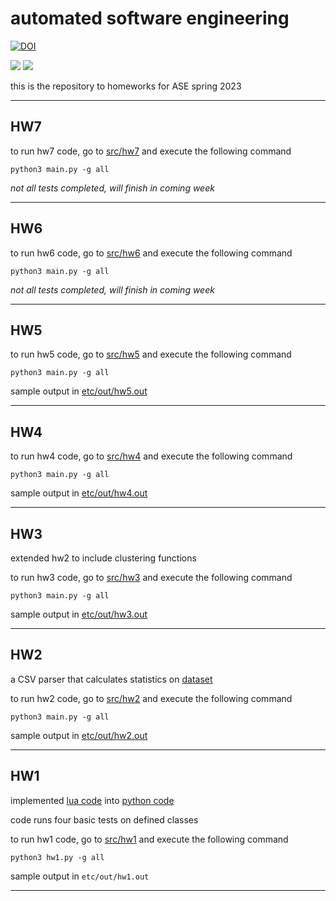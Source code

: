 # automated software engineering

<a href="https://zenodo.org/badge/latestdoi/591161406"><img src="https://zenodo.org/badge/591161406.svg" alt="DOI"></a>

<a href="https://github.com/elizabethtl/ASE_spring23/issues">
  <img src="https://img.shields.io/github/issues/elizabethtl/ASE_spring23"/></a>

<a href="https://github.com/elizabethtl/ASE_spring23/blob/main/LICENSE"> 
        <img src="https://img.shields.io/github/license/elizabethtl/ASE_spring23" /></a>


this is the repository to homeworks for ASE spring 2023

---


## HW7

to run hw7 code,
go to [src/hw7](./src/hw7) and execute the following command
```
python3 main.py -g all
```

*not all tests completed, will finish in coming week*

---

## HW6

to run hw6 code,
go to [src/hw6](./src/hw6) and execute the following command
```
python3 main.py -g all
```

*not all tests completed, will finish in coming week*

---

## HW5

to run hw5 code,
go to [src/hw5](./src/hw5) and execute the following command
```
python3 main.py -g all
```

sample output in [etc/out/hw5.out](./etc/out/hw5.out)

---

## HW4


to run hw4 code,
go to [src/hw4](./src/hw4) and execute the following command
```
python3 main.py -g all
```

sample output in [etc/out/hw4.out](./etc/out/hw4.out)

---

## HW3

extended hw2 to include clustering functions

to run hw3 code,
go to [src/hw3](./src/hw3) and execute the following command
```
python3 main.py -g all
```

sample output in [etc/out/hw3.out](./etc/out/hw3.out)

---

## HW2

a CSV parser that calculates statistics on [dataset](./etc/data/auto93.csv)

to run hw2 code,
go to [src/hw2](./src/hw2) and execute the following command
```
python3 main.py -g all
```

sample output in [etc/out/hw2.out](./etc/out/hw2.out)

---

## HW1

implemented [lua code](https://github.com/timm/tested/blob/main/src/script.lua) into [python code](./src/hw1.py)

code runs four basic tests on defined classes

to run hw1 code,
go to [src/hw1](./src/hw1) and execute the following command
```
python3 hw1.py -g all
```

sample output in `etc/out/hw1.out`

---







